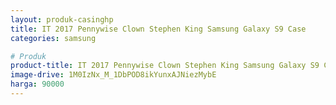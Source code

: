 ```yaml
---
layout: produk-casinghp
title: IT 2017 Pennywise Clown Stephen King Samsung Galaxy S9 Case
categories: samsung

# Produk
product-title: IT 2017 Pennywise Clown Stephen King Samsung Galaxy S9 Case
image-drive: 1M0IzNx_M_1DbPOD8ikYunxAJNiezMybE
harga: 90000
---
```

